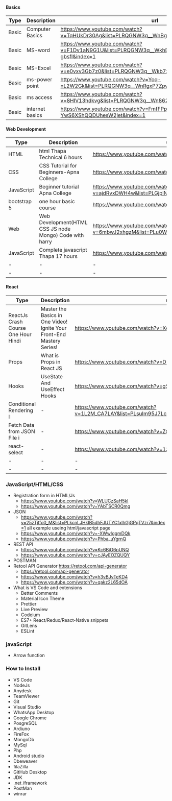 #### Basics
|Type|Description|url|
|-|-|-|
|Basic|Computer Basics|https://www.youtube.com/watch?v=TqHUkDr30Ag&list=PLRQGNW3q__WnBgWLyGob5R_6SZBIXsBmI&index=1|
|Basic|MS-word|https://www.youtube.com/watch?v=F1Dv1aN9G1U&list=PLRQGNW3q__WkhDpHwdQ3buNntOX-gbsfI&index=1|
|Basic|MS-Excel|https://www.youtube.com/watch?v=e0vxv3Gb7z0&list=PLRQGNW3q__Wkb7zMoRmvleTh1nyoSaFrC|
|Basic|ms-power point|https://www.youtube.com/watch?v=Yoq-nL2W2Gk&list=PLRQGNW3q__WnRgxP7Zpw9OcV7eSSOgKBp|
|Basic| ms access|https://www.youtube.com/watch?v=8HIV13hdkvg&list=PLRQGNW3q__Wn862xVPGPhhCGf2ZvORFlJ|
|Basic|internet basics|https://www.youtube.com/watch?v=FmfFPpGQ2xE&list=PLRQGNW3q__Wn9-YwS6XShQQDUhesW2jet&index=1|


#### Web Development 
|Type|Description|url|
|-|-|-|
|HTML|html Thapa Technical 6 hours|https://www.youtube.com/watch?v=5ccq_nLHneE|
|CSS|CSS Tutorial for Beginners-Apna College|https://www.youtube.com/watch?v=ESnrn1kAD4E|
|JavaScript|Beginner tutorial Apna College| https://www.youtube.com/watch?v=ajdRvxDWH4w&list=PLGjplNEQ1it_oTvuLRNqXfz_v_0pq6unW|
|bootstrap 5|one hour basic course|https://www.youtube.com/watch?v=nPxCYOO1e44|
|Web| Web Development(HTML CSS JS node Mongo) Code with harry|https://www.youtube.com/watch?v=6mbwJ2xhgzM&list=PLu0W_9lII9agiCUZYRsvtGTXdxkzPyItg|
|JavaScript|Complete javascript Thapa 17 hours|https://www.youtube.com/watch?v=KGkiIBTq0y0|
|-|-|-|
|-|-|-|


#### React
|Type|Description|url|
|-|-|-|
|ReactJs Crash Course One Hour Hindi|Master the Basics in One Video! Ignite Your Front-End Mastery Series! | https://www.youtube.com/watch?v=Xe8CkYZvCig|
|Props|What is Props in React JS|https://www.youtube.com/watch?v=D514xxtGdjA|
|Hooks|UseState And UseEffect Hooks|https://www.youtube.com/watch?v=gSJL1FRb1kA|
|Conditional Rendering I|-|https://www.youtube.com/watch?v=1L2M_CA7LAY&list=PLsuIm95J7Lco58PVaz6c1ssCwHy8GaxHa&index=10|
|Fetch Data from JSON File i|-|https://www.youtube.com/watch?v=ZO3u2nmuk00|
|react-select |-|https://www.youtube.com/watch?v=13CLTU7nvhk|
|-|-|-|
|-|-|-|

### JavaScript/HTML/CSS

* Registration form in HTML/Js
  * https://www.youtube.com/watch?v=WLUCzSaH5kI
  * https://www.youtube.com/watch?v=YAbTSCR0Qmg
* JSON
  * https://www.youtube.com/watch?v=25zTjtfo0_M&list=PLkcnLJHkIB5dhFJUTYCfxlhGjGPqTVzr7&index=1 all example useing html/javascript page
  * https://www.youtube.com/watch?v=-XWwIggmDQk
  * https://www.youtube.com/watch?v=Phba_uYgrnQ
* REST API
   *  https://www.youtube.com/watch?v=Kc6BiO6pUNQ
   *  https://www.youtube.com/watch?v=cJAyEOZQUQY 
* POSTMAN
* Retool API Generator https://retool.com/api-generator
   * https://retool.com/api-generator
   * https://www.youtube.com/watch?v=h3vBJvTeKD4
   * https://www.youtube.com/watch?v=qakz2L65dOA
* What is VS Code and extensions
  * Better Comments
  * Material Icon Theme
  * Prettier
  * Live Preview
  * Codeium
  * ES7+ React/Redux/React-Native snippets
  * GitLens
  * ESLint

### javaScript
* Arrow function

### How to Install
 * VS Code
 * NodeJs
 * Anydesk
 * TeamViewer
 * Git
 * Visual Studio
 * WhatsApp Desktop
 * Google Chrome
 * PosgreSQL
 * Ardiuno
 * FireFox
 * MongoDb
 * MySql
 * Php
 * Android studio
 * Dbeweaver
 * filaZilla
 * GitHub Desktop
 * JDK
 * .net /framework
 * PostMan
 * winrar
